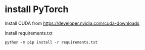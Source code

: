 # install PyTorch

Install CUDA from https://developer.nvidia.com/cuda-downloads

Install requirements.txt

```
python -m pip install -r requirements.txt
```
